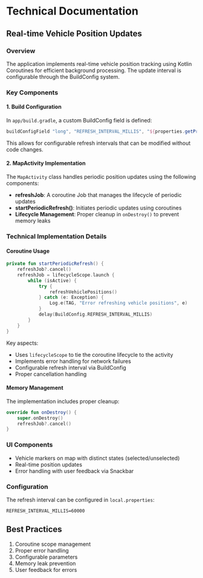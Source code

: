 # Technical Documentation

## Real-time Vehicle Position Updates

### Overview
The application implements real-time vehicle position tracking using Kotlin Coroutines for efficient background processing. The update interval is configurable through the BuildConfig system.

### Key Components

#### 1. Build Configuration
In `app/build.gradle`, a custom BuildConfig field is defined:
```groovy
buildConfigField "long", "REFRESH_INTERVAL_MILLIS", "${properties.getProperty('REFRESH_INTERVAL_MILLIS', '60000')}L"
```
This allows for configurable refresh intervals that can be modified without code changes.

#### 2. MapActivity Implementation
The `MapActivity` class handles periodic position updates using the following components:

- **refreshJob**: A coroutine Job that manages the lifecycle of periodic updates
- **startPeriodicRefresh()**: Initiates periodic updates using coroutines
- **Lifecycle Management**: Proper cleanup in `onDestroy()` to prevent memory leaks

### Technical Implementation Details

#### Coroutine Usage
```kotlin
private fun startPeriodicRefresh() {
    refreshJob?.cancel()
    refreshJob = lifecycleScope.launch {
        while (isActive) {
            try {
                refreshVehiclePositions()
            } catch (e: Exception) {
                Log.e(TAG, "Error refreshing vehicle positions", e)
            }
            delay(BuildConfig.REFRESH_INTERVAL_MILLIS)
        }
    }
}
```

Key aspects:
- Uses `lifecycleScope` to tie the coroutine lifecycle to the activity
- Implements error handling for network failures
- Configurable refresh interval via BuildConfig
- Proper cancellation handling

#### Memory Management
The implementation includes proper cleanup:
```kotlin
override fun onDestroy() {
    super.onDestroy()
    refreshJob?.cancel()
}
```

### UI Components
- Vehicle markers on map with distinct states (selected/unselected)
- Real-time position updates
- Error handling with user feedback via Snackbar

### Configuration
The refresh interval can be configured in `local.properties`:
```properties
REFRESH_INTERVAL_MILLIS=60000
```

## Best Practices
1. Coroutine scope management
2. Proper error handling
3. Configurable parameters
4. Memory leak prevention
5. User feedback for errors 

